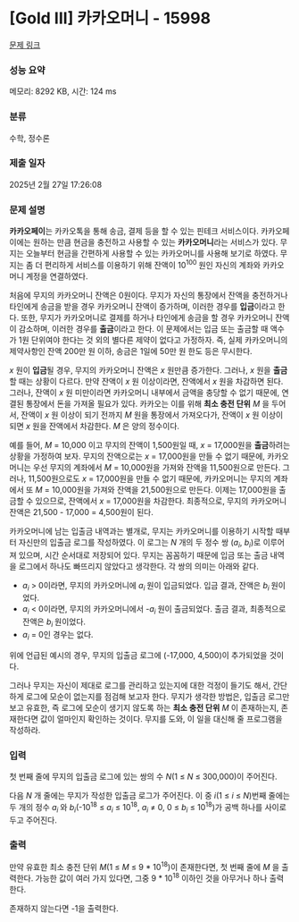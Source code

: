 # [Gold III] 카카오머니 - 15998 

[문제 링크](https://www.acmicpc.net/problem/15998) 

### 성능 요약

메모리: 8292 KB, 시간: 124 ms

### 분류

수학, 정수론

### 제출 일자

2025년 2월 27일 17:26:08

### 문제 설명

<p><strong>카카오페이</strong>는 카카오톡을 통해 송금, 결제 등을 할 수 있는 핀테크 서비스이다. 카카오페이에는 원하는 만큼 현금을 충전하고 사용할 수 있는 <strong>카카오머니</strong>라는 서비스가 있다. 무지는 오늘부터 현금을 간편하게 사용할 수 있는 카카오머니를 사용해 보기로 하였다. 무지는 좀 더 편리하게 서비스를 이용하기 위해 잔액이 10<sup>100 </sup>원인 자신의 계좌와 카카오머니 계정을 연결하였다.</p>

<p>처음에 무지의 카카오머니 잔액은 0원이다. 무지가 자신의 통장에서 잔액을 충전하거나 타인에게 송금을 받을 경우 카카오머니 잔액이 증가하며, 이러한 경우를 <strong>입금</strong>이라고 한다. 또한, 무지가 카카오머니로 결제를 하거나 타인에게 송금을 할 경우 카카오머니 잔액이 감소하며, 이러한 경우를 <strong>출금</strong>이라고 한다. 이 문제에서는 입금 또는 출금할 때 액수가 1원 단위여야 한다는 것 외의 별다른 제약이 없다고 가정하자. 즉, 실제 카카오머니의 제약사항인 잔액 200만 원 이하, 송금은 1일에 50만 원 한도 등은 무시한다.</p>

<p><em>x </em>원이 <strong>입금</strong>될 경우, 무지의 카카오머니 잔액은 <em>x </em>원만큼 증가한다. 그러나, <em>x </em>원을 <strong>출금</strong>할 때는 상황이 다르다. 만약 잔액이 <em>x </em>원 이상이라면, 잔액에서 <em>x </em>원을 차감하면 된다. 그러나, 잔액이 <em>x </em>원 미만이라면 카카오머니 내부에서 금액을 충당할 수 없기 때문에, 연결된 통장에서 돈을 가져올 필요가 있다. 카카오는 이를 위해 <strong>최소 충전 단위</strong> <em>M </em>을 두어서, 잔액이 <em>x </em>원 이상이 되기 전까지 <em>M </em>원을 통장에서 가져오다가, 잔액이 <em>x </em>원 이상이 되면 <em>x </em>원을 잔액에서 차감한다. <em>M </em>은 양의 정수이다.</p>

<p>예를 들어, <em>M</em> = 10,000 이고 무지의 잔액이 1,500원일 때, <em>x</em> = 17,000원을 <strong>출금</strong>하려는 상황을 가정하여 보자. 무지의 잔액으로는 <em>x</em> = 17,000원을 만들 수 없기 때문에, 카카오머니는 우선 무지의 계좌에서 <em>M</em> = 10,000원을 가져와 잔액을 11,500원으로 만든다. 그러나, 11,500원으로도 <em>x</em> = 17,000원을 만들 수 없기 때문에, 카카오머니는 무지의 계좌에서 또 <em>M</em> = 10,000원을 가져와 잔액을 21,500원으로 만든다. 이제는 17,000원을 출금할 수 있으므로, 잔액에서 <em>x</em> = 17,000원을 차감한다. 최종적으로, 무지의 카카오머니 잔액은 21,500 - 17,000 = 4,500원이 된다.</p>

<p>카카오머니에 남는 입출금 내역과는 별개로, 무지는 카카오머니를 이용하기 시작할 때부터 자신만의 입출금 로그를 작성하였다. 이 로그는 <em>N </em>개의 두 정수 쌍 (<em>a<sub>i</sub></em>, <em>b<sub>i</sub></em>)로 이루어져 있으며, 시간 순서대로 저장되어 있다. 무지는 꼼꼼하기 때문에 입금 또는 출금 내역을 로그에서 하나도 빠뜨리지 않았다고 생각한다. 각 쌍의 의미는 아래와 같다.</p>

<ul>
	<li><em>a<sub>i</sub></em> > 0이라면, 무지의 카카오머니에 <em>a<sub>i </sub></em>원이 입금되었다. 입금 결과, 잔액은 <em>b<sub>i </sub></em>원이었다.</li>
	<li><em>a<sub>i</sub></em> < 0이라면, 무지의 카카오머니에서 -<em>a<sub>i </sub></em>원이 출금되었다. 출금 결과, 최종적으로 잔액은 <em>b<sub>i </sub></em>원이었다.</li>
	<li><em>a<sub>i</sub></em> = 0인 경우는 없다.</li>
</ul>

<p>위에 언급된 예시의 경우, 무지의 입출금 로그에 (-17,000, 4,500)이 추가되었을 것이다.</p>

<p>그러나 무지는 자신이 제대로 로그를 관리하고 있는지에 대한 걱정이 들기도 해서, 간단하게 로그에 모순이 없는지를 점검해 보고자 한다. 무지가 생각한 방법은, 입출금 로그만 보고 유효한, 즉 로그에 모순이 생기지 않도록 하는 <strong>최소 충전 단위</strong> <em>M </em>이 존재하는지, 존재한다면 값이 얼마인지 확인하는 것이다. 무지를 도와, 이 일을 대신해 줄 프로그램을 작성하라.</p>

### 입력 

 <p>첫 번째 줄에 무지의 입출금 로그에 있는 쌍의 수 <em>N</em>(1 ≤ <em>N</em> ≤ 300,000)이 주어진다.</p>

<p>다음 <em>N </em>개 줄에는 무지가 작성한 입출금 로그가 주어진다. 이 중 <em>i</em>(1 ≤ <em>i</em> ≤ <em>N</em>)번째 줄에는 두 개의 정수 <em>a<sub>i </sub></em>와 <em>b<sub>i</sub></em>(-10<sup>18</sup> ≤ <em>a<sub>i</sub></em> ≤ 10<sup>18</sup>, <em>a<sub>i</sub></em> ≠ 0, 0 ≤ <em>b<sub>i</sub></em> ≤ 10<sup>18</sup>)가 공백 하나를 사이로 두고 주어진다.</p>

### 출력 

 <p>만약 유효한 최소 충전 단위 <em>M</em>(1 ≤ <em>M</em> ≤ 9 * 10<sup>18</sup>)이 존재한다면, 첫 번째 줄에 <em>M </em>을 출력한다. 가능한 값이 여러 가지 있다면, 그중 9 * 10<sup>18</sup> 이하인 것을 아무거나 하나 출력한다.</p>

<p>존재하지 않는다면 -1을 출력한다.</p>

